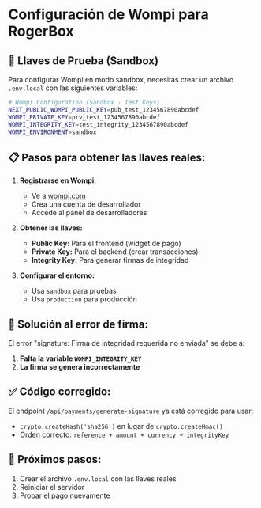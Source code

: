 # Configuración de Wompi para RogerBox

## 🔑 Llaves de Prueba (Sandbox)

Para configurar Wompi en modo sandbox, necesitas crear un archivo `.env.local` con las siguientes variables:

```bash
# Wompi Configuration (Sandbox - Test Keys)
NEXT_PUBLIC_WOMPI_PUBLIC_KEY=pub_test_1234567890abcdef
WOMPI_PRIVATE_KEY=prv_test_1234567890abcdef
WOMPI_INTEGRITY_KEY=test_integrity_1234567890abcdef
WOMPI_ENVIRONMENT=sandbox
```

## 📋 Pasos para obtener las llaves reales:

1. **Registrarse en Wompi:**
   - Ve a [wompi.com](https://wompi.com)
   - Crea una cuenta de desarrollador
   - Accede al panel de desarrolladores

2. **Obtener las llaves:**
   - **Public Key:** Para el frontend (widget de pago)
   - **Private Key:** Para el backend (crear transacciones)
   - **Integrity Key:** Para generar firmas de integridad

3. **Configurar el entorno:**
   - Usa `sandbox` para pruebas
   - Usa `production` para producción

## 🔧 Solución al error de firma:

El error "signature: Firma de integridad requerida no enviada" se debe a:

1. **Falta la variable `WOMPI_INTEGRITY_KEY`**
2. **La firma se genera incorrectamente**

## ✅ Código corregido:

El endpoint `/api/payments/generate-signature` ya está corregido para usar:
- `crypto.createHash('sha256')` en lugar de `crypto.createHmac()`
- Orden correcto: `reference + amount + currency + integrityKey`

## 🚀 Próximos pasos:

1. Crear el archivo `.env.local` con las llaves reales
2. Reiniciar el servidor
3. Probar el pago nuevamente
